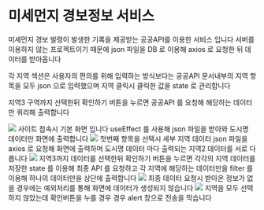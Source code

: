 # 미세먼지 경보정보 서비스

미세먼지 경보 발령이 발생한 기록을 제공받는 공공API를 이용한 서비스 입니다
서버를 이용하지 않는 프로젝트이기 때문에 json 파일을 DB 로 이용해 axios 로 요청한 뒤 데이터를 받아옵니다

각 지역 섹션은 사용자의 편의를 위해 입력하는 방식보다는 공공API 문서내부의 지역 항목을 모두 json 으로 입력했으며
지역 클릭시 클릭한 값을 state 로 관리합니다

지역3 구역까지 선택한뒤 확인하기 버튼을 누르면 공공API 를 요청해 해당하는 데이터만 쿼리해 출력합니다

<img src="https://user-images.githubusercontent.com/69440128/202608342-41cd27c1-6071-4f9f-a78b-7011ea54f959.JPG" />
사이트 접속시 기본 화면 입니다
useEffect 를 사용해 json 파일을 받아와 도시명 데이터만 화면에 출력합니다




<img src="https://user-images.githubusercontent.com/69440128/202608345-fec42d63-75cf-44ab-ae01-634da456cd04.JPG" />
첫번째 항목을 선택시 세부 지역 데이터 json 파일을 axios 로 요청해 화면에 출력하며
도시명 데이터 마다 출력되는 지역2 데이터를 서로 다릅니다





<img src="https://user-images.githubusercontent.com/69440128/202608346-805a3285-71de-4600-aaba-cbbb78daa721.JPG" />
지역3까지 데이터를 선택한뒤 확인하기 버튼을 누르면 각각의 지역 데이터를 저장한 state 를 이용해 최종 API 를 요청하고
각 지역에 해당하는 데이터만을 filter 를 이용해 하나의 데이터만을 상단에 출력합니다





<img src="https://user-images.githubusercontent.com/69440128/202608348-0f783b09-c78b-41ce-91ba-2d2340cb7fdd.JPG" />
최종 데이터 요청시 받아온 정보가 없을 경우에는 예외처리를 통해 화면에 데이터가 생성되지 않습니다





<img src="https://user-images.githubusercontent.com/69440128/202608337-d3803248-e575-423e-a7af-4e8aa048f374.JPG" />
지역을 모두 선택하지 않았는데 확인버튼을 누를 경우 경우 alert 창으로 전송을 막습니다


